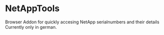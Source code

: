 # NetAppTools
Browser Addon for quickly accesing NetApp serialnumbers and their details
Currently only in german.
